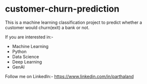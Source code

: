 # customer-churn-prediction
This is a machine learning classification project to predict whether a customer would churn(exit) a bank or not.

If you are interested in:-
- Machine Learning
- Python
- Data Science
- Deep Learning
- GenAI
  
Follow me on LinkedIn:-
https://www.linkedin.com/in/parthaland
